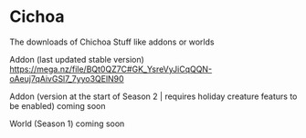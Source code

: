 # Cichoa
The downloads of Chichoa Stuff like addons or worlds

Addon (last updated stable version)
https://mega.nz/file/BQt0QZ7C#GK_YsreVyJiCqQQN-oAeuj7qAivGSl7_7yyo3QElN90

Addon (version at the start of Season 2 | requires holiday creature featurs to be enabled)
coming soon

World (Season 1)
coming soon
